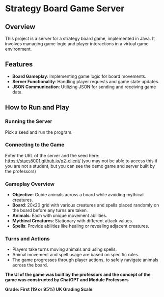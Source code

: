# Strategy Board Game Server

## Overview
This project is a server for a strategy board game, implemented in Java. It involves managing game logic and player interactions in a virtual game environment.

## Features
- **Board Gameplay**: Implementing game logic for board movements.
- **Server Functionality**: Handling player requests and game state updates.
- **JSON Communication**: Utilizing JSON for sending and receiving game data.

## How to Run and Play
### Running the Server
Pick a seed and run the program. 

### Connecting to the Game
Enter the URL of the server and the seed here: https://stacs5001.github.io/p2-client/ (you may not be able to access this if you are not a student, but you can see the demo game and server built by the professors)

### Gameplay Overview
- **Objective**: Guide animals across a board while avoiding mythical creatures.
- **Board**: 20x20 grid with various creatures and spells placed randomly on the board before any turns are taken.
- **Animals**: Each with unique movement abilities.
- **Mythical Creatures**: Stationary with different attack values.
- **Spells**: Provide abilities like healing or revealing adjacent creatures.

### Turns and Actions
- Players take turns moving animals and using spells.
- Animal movement and spell usage are based on specific rules.
- The game progresses through player actions, to safely navigate animals across the board.

**The UI of the game was built by the professors and the concept of the game was constructed by ChatGPT and Module Professors**

**Grade: First (19 or 95%) UK Grading Scale**
